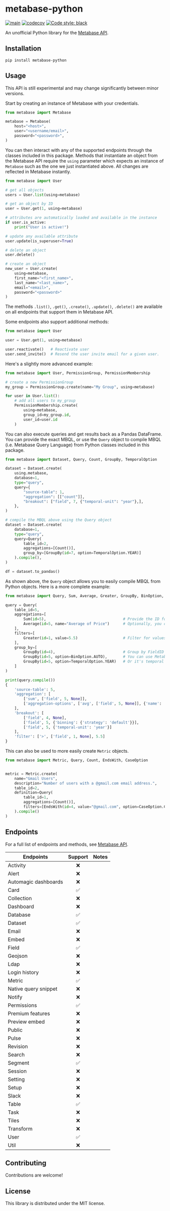 # metabase-python
[![main](https://github.com/chasleslr/metabase-python/actions/workflows/main.yml/badge.svg)](https://github.com/chasleslr/metabase-python/actions/workflows/main.yml)
[![codecov](https://codecov.io/gh/chasleslr/metabase-python/branch/main/graph/badge.svg?token=15G7HOQ1CM)](https://codecov.io/gh/chasleslr/metabase-python)
[![Code style: black](https://img.shields.io/badge/code%20style-black-000000.svg)](https://github.com/psf/black)

An unofficial Python library for the [Metabase API](https://www.metabase.com/learn/administration/metabase-api).


## Installation

```
pip install metabase-python
```

## Usage
This API is still experimental and may change significantly between minor versions.


Start by creating an instance of Metabase with your credentials.
```python
from metabase import Metabase

metabase = Metabase(
    host="<host>",
    user="<username/email>",
    password="<password>",
)
```

You can then interact with any of the supported endpoints through the classes included in this package. Methods that
instantiate an object from the Metabase API require the `using` parameter which expects an instance of `Metabase` such
as the one we just instantiated above. All changes are reflected in Metabase instantly.

```python
from metabase import User

# get all objects
users = User.list(using=metabase)

# get an object by ID
user = User.get(1, using=metabase)

# attributes are automatically loaded and available in the instance
if user.is_active:
    print("User is active!")

# update any available attribute
user.update(is_superuser=True)

# delete an object
user.delete()

# create an object
new_user = User.create(
    using=metabase,
    first_name="<first_name>",
    last_name="<last_name>",
    email="<email>",
    password="<password>"
)
```

The methods `.list()`, `.get()`, `.create()`, `.update()`, `.delete()` are available on all
endpoints that support them in Metabase API.

Some endpoints also support additional methods:

```python
from metabase import User

user = User.get(1, using=metabase)

user.reactivate()   # Reactivate user
user.send_invite()  # Resend the user invite email for a given user.
```

Here's a slightly more advanced example:
```python
from metabase import User, PermissionGroup, PermissionMembership

# create a new PermissionGroup
my_group = PermissionGroup.create(name="My Group", using=metabase)

for user in User.list():
    # add all users to my_group
    PermissionMembership.create(
        using=metabase,
        group_id=my_group.id,
        user_id=user.id
    )
```

You can also execute queries and get results back as a Pandas DataFrame. You can provide the exact MBQL, or use
the `Query` object to compile MBQL (i.e. Metabase Query Language) from Python classes included in this package.

```python
from metabase import Dataset, Query, Count, GroupBy, TemporalOption

dataset = Dataset.create(
    using.metabase,
    database=1,
    type="query",
    query={
        "source-table": 1,
        "aggregation": [["count"]],
        "breakout": ["field", 7, {"temporal-unit": "year"},],
    },
)

# compile the MBQL above using the Query object
dataset = Dataset.create(
    database=1,
    type="query",
    query=Query(
        table_id=2,
        aggregations=[Count()],
        group_by=[GroupBy(id=7, option=TemporalOption.YEAR)]
    ).compile(),
)

df = dataset.to_pandas()
```

As shown above, the `Query` object allows you to easily compile MBQL from Python objects. Here is a
more complete example:
```python
from metabase import Query, Sum, Average, Greater, GroupBy, BinOption, TemporalOption

query = Query(
    table_id=5,
    aggregations=[
        Sum(id=5),                                  # Provide the ID for the Metabase field
        Average(id=5, name="Average of Price")      # Optionally, you can provide a name
    ],
    filters=[
        Greater(id=1, value=5.5)                    # Filter for values of FieldID 1 greater than 5.5
    ],
    group_by=[
        GroupBy(id=4),                              # Group by FieldID 4
        GroupBy(id=5, option=BinOption.AUTO),       # You can use Metabase's binning feature for numeric fields
        GroupBy(id=5, option=TemporalOption.YEAR)   # Or it's temporal option for date fields
    ]
)

print(query.compile())
{
    'source-table': 5,
    'aggregation': [
        ['sum', ['field', 5, None]],
        ['aggregation-options', ['avg', ['field', 5, None]], {'name': 'Average of Price', 'display-name': 'Average of Price'}]
    ],
    'breakout': [
        ['field', 4, None],
        ['field', 5, {'binning': {'strategy': 'default'}}],
        ['field', 5, {'temporal-unit': 'year'}]
    ],
    'filter': ['>', ['field', 1, None], 5.5]
}
```

This can also be used to more easily create `Metric` objects.

```python
from metabase import Metric, Query, Count, EndsWith, CaseOption


metric = Metric.create(
    name="Gmail Users",
    description="Number of users with a @gmail.com email address.",
    table_id=2,
    definition=Query(
        table_id=1,
        aggregations=[Count()],
        filters=[EndsWith(id=4, value="@gmail.com", option=CaseOption.CASE_INSENSITIVE)]
    ).compile()
)
```



## Endpoints

For a full list of endpoints and methods, see [Metabase API](https://www.metabase.com/docs/latest/api-documentation.html).

| Endpoints             | Support    | Notes |
|-----------------------|:----------:|-------|
| Activity              |  ❌        |       |
| Alert                 |  ❌        |       |
| Automagic dashboards  |  ❌        |       |
| Card                  |  ✅        |       |
| Collection            |  ❌        |       |
| Dashboard             |  ❌        |       |
| Database              |  ✅        |       |
| Dataset               |  ✅        |       |
| Email                 |  ❌        |       |
| Embed                 |  ❌        |       |
| Field                 |  ✅        |       |
| Geojson               |  ❌        |       |
| Ldap                  |  ❌        |       |
| Login history         |  ❌        |       |
| Metric                |  ✅        |       |
| Native query snippet  |  ❌        |       |
| Notify                |  ❌        |       |
| Permissions           |  ✅        |       |
| Premium features      |  ❌        |       |
| Preview embed         |  ❌        |       |
| Public                |  ❌        |       |
| Pulse                 |  ❌        |       |
| Revision              |  ❌        |       |
| Search                |  ❌        |       |
| Segment               |  ✅        |       |
| Session               |  ❌        |       |
| Setting               |  ❌        |       |
| Setup                 |  ❌        |       |
| Slack                 |  ❌        |       |
| Table                 |  ✅        |       |
| Task                  |  ❌        |       |
| Tiles                 |  ❌        |       |
| Transform             |  ❌        |       |
| User                  |  ✅        |       |
| Util                  |  ❌        |       |

## Contributing
Contributions are welcome!

## License
This library is distributed under the MIT license.
